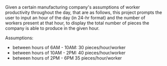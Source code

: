 Given a certain manufacturing company's assumptions of worker productivity throughout the day, that are as follows, this project prompts the user to input an hour of the day (in 24-hr format) and the number of workers present at that hour, to display the total number of pieces the company is able to produce in the given hour.

Assumptions:
- between hours of 6AM - 10AM: 
  30 pieces/hour/worker
- between hours of 10AM - 2PM: 
  40 pieces/hour/worker
- between hours of 2PM - 6PM
  35 pieces/hour/worker

